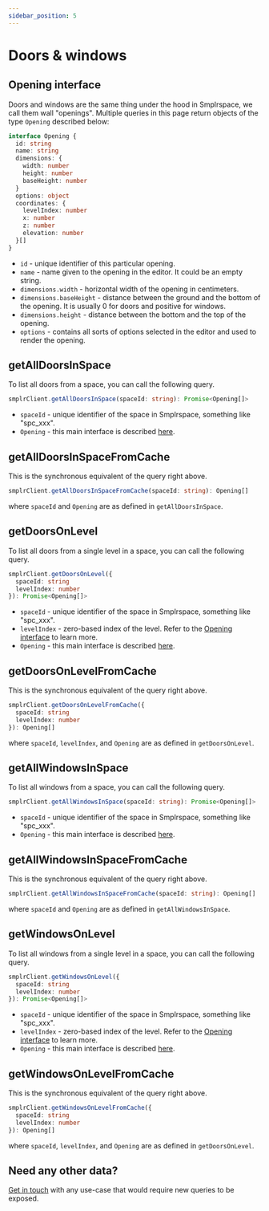 ```yaml
---
sidebar_position: 5
---
```


# Doors & windows

## Opening interface

Doors and windows are the same thing under the hood in Smplrspace, we call them wall "openings". Multiple queries in this page return objects of the type `Opening` described below:

```ts
interface Opening {
  id: string
  name: string
  dimensions: {
    width: number
    height: number
    baseHeight: number
  }
  options: object
  coordinates: {
    levelIndex: number
    x: number
    z: number
    elevation: number
  }[]
}
```

- `id` - unique identifier of this particular opening.
- `name` - name given to the opening in the editor. It could be an empty string.
- `dimensions.width` - horizontal width of the opening in centimeters.
- `dimensions.baseHeight` - distance between the ground and the bottom of the opening. It is usually 0 for doors and positive for windows.
- `dimensions.height` - distance between the bottom and the top of the opening.
- `options` - contains all sorts of options selected in the editor and used to render the opening.

## getAllDoorsInSpace

To list all doors from a space, you can call the following query.

```ts
smplrClient.getAllDoorsInSpace(spaceId: string): Promise<Opening[]>
```

- `spaceId` - unique identifier of the space in Smplrspace, something like "spc_xxx".
- `Opening` - this main interface is described [here](#opening-interface).

## getAllDoorsInSpaceFromCache

This is the synchronous equivalent of the query right above.

```ts
smplrClient.getAllDoorsInSpaceFromCache(spaceId: string): Opening[]
```

where `spaceId` and `Opening` are as defined in `getAllDoorsInSpace`.

## getDoorsOnLevel

To list all doors from a single level in a space, you can call the following query.

```ts
smplrClient.getDoorsOnLevel({
  spaceId: string
  levelIndex: number
}): Promise<Opening[]>
```

- `spaceId` - unique identifier of the space in Smplrspace, something like "spc_xxx".
- `levelIndex` - zero-based index of the level. Refer to the [Opening interface](#opening-interface) to learn more.
- `Opening` - this main interface is described [here](#opening-interface).

## getDoorsOnLevelFromCache

This is the synchronous equivalent of the query right above.

```ts
smplrClient.getDoorsOnLevelFromCache({
  spaceId: string
  levelIndex: number
}): Opening[]
```

where `spaceId`, `levelIndex`, and `Opening` are as defined in `getDoorsOnLevel`.

## getAllWindowsInSpace

To list all windows from a space, you can call the following query.

```ts
smplrClient.getAllWindowsInSpace(spaceId: string): Promise<Opening[]>
```

- `spaceId` - unique identifier of the space in Smplrspace, something like "spc_xxx".
- `Opening` - this main interface is described [here](#opening-interface).

## getAllWindowsInSpaceFromCache

This is the synchronous equivalent of the query right above.

```ts
smplrClient.getAllWindowsInSpaceFromCache(spaceId: string): Opening[]
```

where `spaceId` and `Opening` are as defined in `getAllWindowsInSpace`.

## getWindowsOnLevel

To list all windows from a single level in a space, you can call the following query.

```ts
smplrClient.getWindowsOnLevel({
  spaceId: string
  levelIndex: number
}): Promise<Opening[]>
```

- `spaceId` - unique identifier of the space in Smplrspace, something like "spc_xxx".
- `levelIndex` - zero-based index of the level. Refer to the [Opening interface](#opening-interface) to learn more.
- `Opening` - this main interface is described [here](#opening-interface).

## getWindowsOnLevelFromCache

This is the synchronous equivalent of the query right above.

```ts
smplrClient.getWindowsOnLevelFromCache({
  spaceId: string
  levelIndex: number
}): Opening[]
```

where `spaceId`, `levelIndex`, and `Opening` are as defined in `getDoorsOnLevel`.

## Need any other data?

[Get in touch](mailto:support@smplrspace.com) with any use-case that would require new queries to be exposed.
